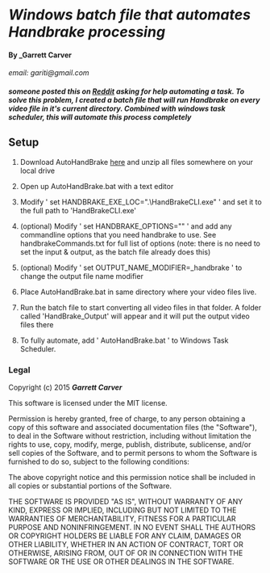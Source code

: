 # _Windows batch file that automates Handbrake processing_
#### By _**Garrett Carver**
_email: gariti@gmail.com_

##### _someone posted this on [Reddit](https://www.reddit.com/r/VideoEditing/comments/3n61w2/does_any_compression_software_allow_you_to_start/) asking for help automating a task. To solve this problem, I created a batch file that will run Handbrake on every video file in it's current directory.  Combined with windows task scheduler, this will automate this process completely_

## Setup

1. Download AutoHandBrake [here](https://github.com/gariti/AutoHandBrake/archive/master.zip) and unzip all files somewhere on your local drive

2. Open up AutoHandBrake.bat with a text editor

3. Modify ' set HANDBRAKE_EXE_LOC=".\HandBrakeCLI.exe" ' and set it to the full path to 'HandBrakeCLI.exe'

4. (optional) Modify ' set HANDBRAKE_OPTIONS="" ' and add any commandline options that you need handbrake to use. See handbrakeCommands.txt for full list of options (note: there is no need to set the input & output, as the batch file already does this)

5. (optional) Modify ' set OUTPUT_NAME_MODIFIER=_handbrake ' to change the output file name modifier

6. Place AutoHandBrake.bat in same directory where your video files live.

7. Run the batch file to start converting all video files in that folder.  A folder called 'HandBrake_Output' will appear and it will put the output video files there

8. To fully automate, add ' AutoHandBrake.bat ' to Windows Task Scheduler.





### Legal

Copyright (c) 2015 **_Garrett Carver_**

This software is licensed under the MIT license.

Permission is hereby granted, free of charge, to any person obtaining a copy
of this software and associated documentation files (the "Software"), to deal
in the Software without restriction, including without limitation the rights
to use, copy, modify, merge, publish, distribute, sublicense, and/or sell
copies of the Software, and to permit persons to whom the Software is
furnished to do so, subject to the following conditions:

The above copyright notice and this permission notice shall be included in
all copies or substantial portions of the Software.

THE SOFTWARE IS PROVIDED "AS IS", WITHOUT WARRANTY OF ANY KIND, EXPRESS OR
IMPLIED, INCLUDING BUT NOT LIMITED TO THE WARRANTIES OF MERCHANTABILITY,
FITNESS FOR A PARTICULAR PURPOSE AND NONINFRINGEMENT. IN NO EVENT SHALL THE
AUTHORS OR COPYRIGHT HOLDERS BE LIABLE FOR ANY CLAIM, DAMAGES OR OTHER
LIABILITY, WHETHER IN AN ACTION OF CONTRACT, TORT OR OTHERWISE, ARISING FROM,
OUT OF OR IN CONNECTION WITH THE SOFTWARE OR THE USE OR OTHER DEALINGS IN
THE SOFTWARE.
